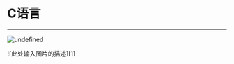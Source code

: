 # C语言
---------------
<p><img alt="undefined" src="https://img.shields.io/github/downloads/2239559319/c/total.svg"></p>
![此处输入图片的描述][1]


  [1]: https://github.com/2239559319/c/blob/master/img/c.jpg